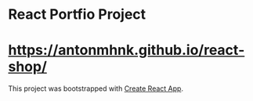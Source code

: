 # React Portfio Project 

# https://antonmhnk.github.io/react-shop/

This project was bootstrapped with [Create React App](https://github.com/facebook/create-react-app).
